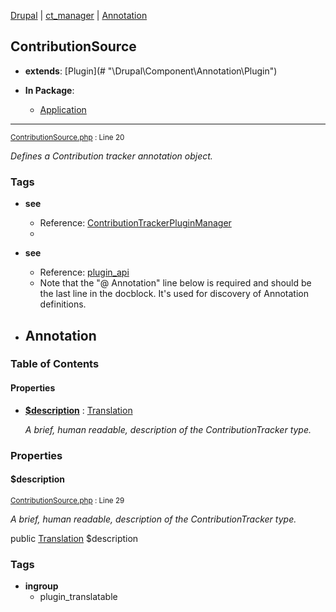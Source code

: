 
[Drupal](../namespaces/drupal.md) | [ct_manager](../namespaces/drupal-ct-manager.md) | [Annotation](../namespaces/drupal-ct-manager-annotation.md)

## ContributionSource

- **extends**: [Plugin](# &quot;\Drupal\Component\Annotation\Plugin&quot;)

- **In Package**:
    - [Application](../packages/Application.md)
  


---





<small>[ContributionSource.php](../files/web-modules-custom-ct-manager-src-annotation-contributionsource.md) : Line 20</small>

*Defines a Contribution tracker annotation object.*




### Tags

- **see**
  - Reference: [ContributionTrackerPluginManager](# "\Drupal\ct_manager\ContributionTrackerPluginManager")
  - 
- **see**
  - Reference: [plugin_api](# "\Drupal\ct_manager\Annotation\plugin_api")
  - Note that the "@ Annotation" line below is required and should be the last
line in the docblock. It's used for discovery of Annotation definitions.

- **Annotation**
  - 





### Table of Contents









#### Properties
- **[$description](../classes/Drupal-ct-manager-Annotation-ContributionSource.md#description)**
         : [Translation](# "\Drupal\Core\Annotation\Translation")  

  *A brief, human readable, description of the ContributionTracker type.*








### Properties

#### $description

<small>[ContributionSource.php](../files/web-modules-custom-ct-manager-src-annotation-contributionsource.md) : Line 29</small>

*A brief, human readable, description of the ContributionTracker type.*


public [Translation](# "\Drupal\Core\Annotation\Translation") $description



### Tags

- **ingroup**
  - plugin_translatable








